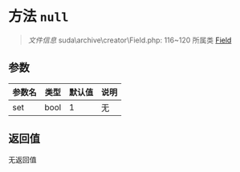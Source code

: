 # 方法 `null`

> *文件信息* suda\archive\creator\Field.php: 116~120
> 所属类 [Field](../Field.md)




## 参数


| 参数名 | 类型 | 默认值 | 说明 |
|--------|-----|-------|-------|
| set |  bool | 1 | 无 |



## 返回值

无返回值
